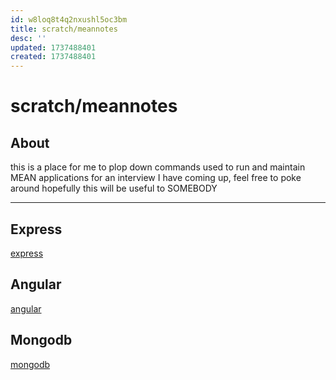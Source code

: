 ```yaml
---
id: w8loq8t4q2nxushl5oc3bm
title: scratch/meannotes
desc: ''
updated: 1737488401
created: 1737488401
---
```

# scratch/meannotes

## About

this is a place for me to plop down commands used to run and maintain
MEAN applications for an interview I have coming up, feel free to poke around
hopefully this will be useful to SOMEBODY

---

## Express

[express](./express.md)

## Angular

[angular](./angular.md)

## Mongodb

[mongodb](./mongodb.md)
